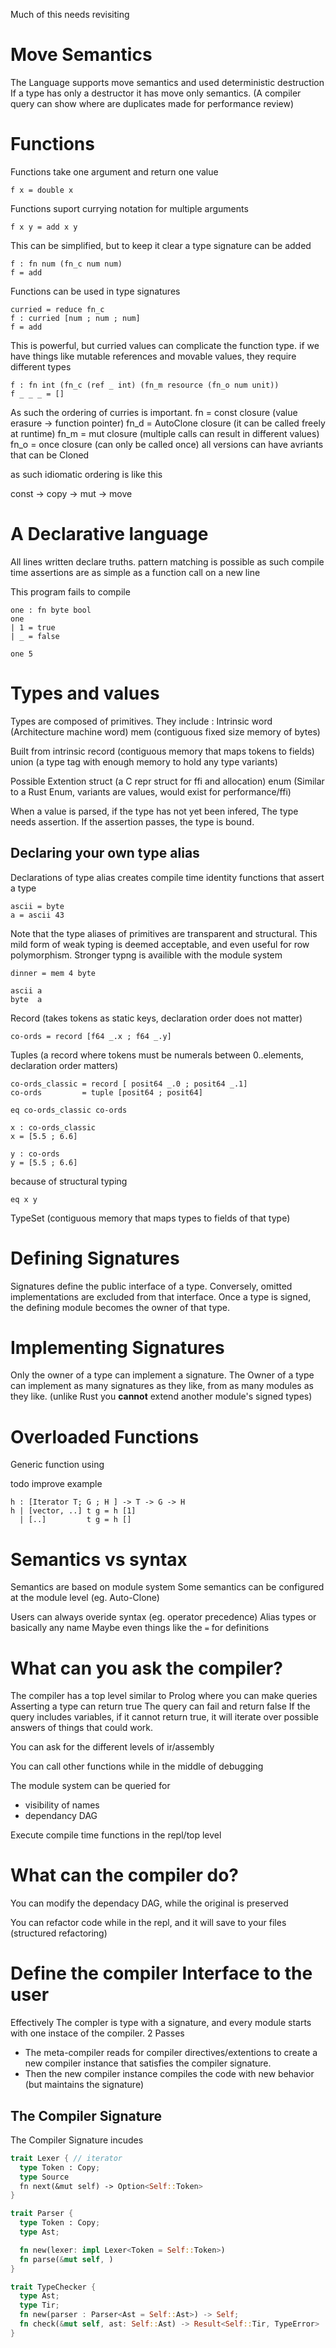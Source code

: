 Much of this needs revisiting


# Move Semantics
The Language supports move semantics and used deterministic destruction
If a type has only a destructor it has move only semantics.
(A compiler query can show where are duplicates made for performance review)

# Functions
Functions take one argument and return one value
```
f x = double x
```
Functions suport currying notation for multiple arguments
```
f x y = add x y
```
This can be simplified, but to keep it clear a type signature can be added
```
f : fn num (fn_c num num)
f = add
```
Functions can be used in type signatures
```
curried = reduce fn_c
f : curried [num ; num ; num]
f = add
```
This is powerful, but curried values can complicate the function type.
if we have things like mutable references and movable values, they require different types
```
f : fn int (fn_c (ref _ int) (fn_m resource (fn_o num unit))
f _ _ _ = []
```
As such the ordering of curries is important.
fn   = const     closure (value erasure -> function pointer)
fn_d = AutoClone closure (it can be called freely at runtime)
fn_m = mut       closure (multiple calls can result in different values)
fn_o = once      closure (can only be called once)
all versions can have avriants that can be Cloned

as such idiomatic ordering is like this

const -> copy -> mut -> move



# A Declarative language
All lines written declare truths.
pattern matching is possible
as such compile time assertions are as simple as a function call on a new line

This program fails to compile
```
one : fn byte bool
one
| 1 = true
| _ = false
 
one 5
```

# Types and values
Types are composed of primitives.
They include :
  Intrinsic
    word   (Architecture machine word)
    mem    (contiguous fixed size memory of bytes)

  Built from intrinsic
    record (contiguous memory that maps tokens to fields)
    union  (a type tag with enough memory to hold any type variants)

Possible Extention
  struct (a C repr struct for ffi and allocation)
  enum   (Similar to a Rust Enum, variants are values, would exist for performance/ffi)

When a value is parsed, if the type has not yet been infered, The type needs assertion.
If the assertion passes, the type is bound.

## Declaring your own type alias
Declarations of type alias creates compile time identity functions that assert a type
```
ascii = byte
a = ascii 43
```
Note that the type aliases of primitives are transparent and structural.
This mild form of weak typing is deemed acceptable, and even useful for row polymorphism.
Stronger typng is availible with the module system
```
dinner = mem 4 byte

ascii a
byte  a
```

  Record (takes tokens as static keys, declaration order does not matter)
```
co-ords = record [f64 _.x ; f64 _.y]
```
  Tuples (a record where tokens must be numerals between 0..elements, declaration order matters)
```
co-ords_classic = record [ posit64 _.0 ; posit64 _.1]
co-ords         = tuple [posit64 ; posit64]

eq co-ords_classic co-ords

x : co-ords_classic
x = [5.5 ; 6.6]

y : co-ords
y = [5.5 ; 6.6]
```
because of structural typing
```
eq x y
```

  TypeSet    (contiguous memory that maps types to fields of that type)


# Defining Signatures
Signatures define the public interface of a type.
Conversely, omitted implementations are excluded from that interface.
Once a type is signed, the defining module becomes the owner of that type.

# Implementing Signatures
Only the owner of a type can implement a signature.
The Owner of a type can implement as many signatures as they like,
from as many modules as they like.
(unlike Rust you __cannot__ extend another module's signed types)

# Overloaded Functions 
Generic function using

todo improve example
```
h : [Iterator T; G ; H ] -> T -> G -> H
h | [vector, ..] t g = h [1]
  | [..]         t g = h []
```

# Semantics vs syntax
Semantics are based on module system
Some semantics can be configured at the module level (eg. Auto-Clone)

Users can always overide syntax (eg. operator precedence)
Alias types or basically any name
Maybe even things like the `=` for definitions

# What can you ask the compiler?
The compiler has a top level similar to Prolog where you can make queries
  Asserting a type can return true
  The query can fail and return false
  If the query includes variables, if it cannot return true, it will iterate over possible answers of things that could work.

You can ask for the different levels of ir/assembly

You can call other functions while in the middle of debugging

The module system can be queried for 
- visibility of names
- dependancy DAG

Execute compile time functions in the repl/top level

# What can the compiler do?
You can modify the dependacy DAG, while the original is preserved

You can refactor code while in the repl, and it will save to your files (structured refactoring)

# Define the compiler Interface to the user
Effectively The compler is type with a signature, and every module starts with one instace of the compiler.
2 Passes
  - The meta-compiler reads for compiler directives/extentions to create a new compiler instance that satisfies the compiler signature.
  - Then the new compiler instance compiles the code with new behavior (but maintains the signature)

## The Compiler Signature
The Compiler Signature incudes
```rust
trait Lexer { // iterator
  type Token : Copy;
  type Source
  fn next(&mut self) -> Option<Self::Token>
}

trait Parser {
  type Token : Copy;
  type Ast;

  fn new(lexer: impl Lexer<Token = Self::Token>)
  fn parse(&mut self, )
}

trait TypeChecker {
  type Ast;
  type Tir;
  fn new(parser : Parser<Ast = Self::Ast>) -> Self;
  fn check(&mut self, ast: Self::Ast) -> Result<Self::Tir, TypeError>
}
```